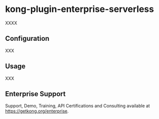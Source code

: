 # kong-plugin-enterprise-serverless

XXXX

## Configuration

XXX

## Usage

XXX

## Enterprise Support

Support, Demo, Training, API Certifications and Consulting
available at https://getkong.org/enterprise.
